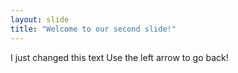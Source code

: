 ```yaml
---
layout: slide
title: "Welcome to our second slide!"
---
```

I just changed this text
Use the left arrow to go back!

